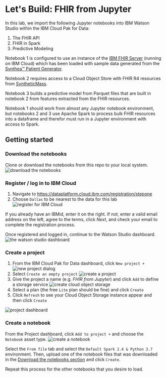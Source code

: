 # Let's Build: FHIR from Jupyter

In this lab, we import the following Jupyter notebooks into IBM Watson Studio within the IBM Cloud Pak for Data:
1. The FHIR API
2. FHIR in Spark
3. Predictive Modeling

Notebook 1 is configured to use an instance of the [IBM FHIR Server](https://github.com/IBM/FHIR) (running on IBM Cloud) which has been loaded with sample data generated from the [Synthea™️ Patient Generator](https://github.com/synthetichealth/synthea).

Notebook 2 requires access to a Cloud Object Store with FHIR R4 resources from [SyntheticMass](https://synthea.mitre.org/downloads).

Notebook 3 builds a predictive model from Parquet files that are built in notebook 2 from features extracted from the FHIR resources.

Notebook 1 should work from almost any Jupyter notebook environment, but notebooks 2 and 3 use Apache Spark to process bulk FHIR resources into a dataframe and therefor must run in a Jupyter environment with access to Spark.

## Getting started

### Download the notebooks

Clone or download the notebooks from this repo to your local system.
![download the notebooks](images/0.download.png?raw=true)

### Register / log in to IBM Cloud

1. Navigate to https://dataplatform.cloud.ibm.com/registration/stepone
2. Choose `Dallas` to be nearest to the data for this lab
    ![register for IBM Cloud](images/1.register.png?raw=true)

If you already have an IBMid, enter it on the right.
If not, enter a valid email address on the left, agree to the terms, click *Next*, and check your email to complete the registration process.

Once registered and logged in, continue to the Watson Studio dashboard.
![the watson studio dashboard](images/3.dashboard.png?raw=true)

### Create a project

1. From the IBM Cloud Pak for Data dashboard, click `New project +`
    ![new project dialog](images/4.create-project-1.png?raw=true)
2. Select `Create an empty project`
    ![create a project](images/5.create-project-2.png?raw=true)
3. Give the project a name (e.g. *FHIR from Jupyter*) and click `Add` to define a storage service
    ![create cloud object storage](images/6.create-storage.png?raw=true)
4. Select a plan (the free `Lite` plan should be fine) and click `Create`
5. Click `Refresh` to see your Cloud Object Storage instance appear and then click `Create`

![project dashboard](images/7.project-dashboard.png)

### Create a notebook

From the Project dashboard, click `Add to project +` and choose the `Notebook` asset type.
![create a notebook](images/8.new-notebook.png?raw=true)

Select the `From file` tab and select the `Default Spark 2.4 & Python 3.7` environment.
Then, upload one of the notebook files that was downloaded in the [Download the notebooks section](#Download-the-notebooks) and click `Create`.

Repeat this process for the other notebooks that you desire to load.
